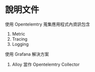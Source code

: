 # 說明文件

使用 Opentelemtry 蒐集應用程式內資訊包含

1. Metric
2. Tracing
3. Logging

使用 Grafana 解決方案
1. Alloy 當作 Opentelemtry Collector